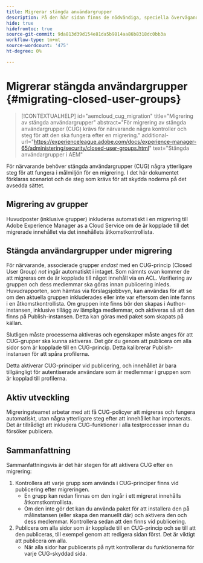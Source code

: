 ```yaml
---
title: Migrerar stängda användargrupper
description: På den här sidan finns de nödvändiga, speciella överväganden som krävs för att aktivera stängda användargrupper efter att innehåll har migrerats till Adobe Experience Manager as a Cloud Service.
hide: true
hidefromtoc: true
source-git-commit: 9da813d39d154e81da5b9814aa86b8318dc0bb3a
workflow-type: tm+mt
source-wordcount: '475'
ht-degree: 0%

---
```


# Migrerar stängda användargrupper {#migrating-closed-user-groups}

>[!CONTEXTUALHELP]
>id="aemcloud_cug_migration"
>title="Migrering av stängda användargrupper"
>abstract="För migrering av stängda användargrupper (CUG) krävs för närvarande några kontroller och steg för att den ska fungera efter en migrering."
>additional-url="https://experienceleague.adobe.com/docs/experience-manager-65/administering/security/closed-user-groups.html" text="Stängda användargrupper i AEM"

För närvarande behöver stängda användargrupper (CUG) några ytterligare steg för att fungera i målmiljön för en migrering.  I det här dokumentet förklaras scenariot och de steg som krävs för att skydda noderna på det avsedda sättet.

## Migrering av grupper

Huvudposter (inklusive grupper) inkluderas automatiskt i en migrering till Adobe Experience Manager as a Cloud Service om de är kopplade till det migrerade innehållet via det innehållets åtkomstkontrollista.

## Stängda användargrupper under migrering

För närvarande, associerade grupper *endast* med en CUG-princip (Closed User Group) *not* ingår automatiskt i intaget. Som nämnts ovan kommer de att migreras om de är kopplade till något innehåll via en ACL. Verifiering av gruppen och dess medlemmar ska göras innan publicering inleds. Huvudrapporten, som hämtas via förslagsjobbvyn, kan användas för att se om den aktuella gruppen inkluderades eller inte var eftersom den inte fanns i en åtkomstkontrollista. Om gruppen inte finns bör den skapas i Author-instansen, inklusive tillägg av lämpliga medlemmar, och aktiveras så att den finns på Publish-instansen. Detta kan göras med paket som skapats på källan.

Slutligen måste processerna aktiveras och egenskaper måste anges för att CUG-grupper ska kunna aktiveras. Det gör du genom att publicera om alla sidor som är kopplade till en CUG-princip. Detta kalibrerar Publish-instansen för att spåra profilerna.

Detta aktiverar CUG-principer vid publicering, och innehållet är bara tillgängligt för autentiserade användare som är medlemmar i gruppen som är kopplad till profilerna.

## Aktiv utveckling

Migreringsteamet arbetar med att få CUG-policyer att migreras och fungera automatiskt, utan några ytterligare steg efter att innehållet har importerats.
Det är tillrådligt att inkludera CUG-funktioner i alla testprocesser innan du försöker publicera.

## Sammanfattning

Sammanfattningsvis är det här stegen för att aktivera CUG efter en migrering:

1. Kontrollera att varje grupp som används i CUG-principer finns vid publicering efter migreringen.
   - En grupp kan redan finnas om den ingår i ett migrerat innehålls åtkomstkontrollista.
   - Om den inte gör det kan du använda paket för att installera den på målinstansen (eller skapa den manuellt där) och aktivera den och dess medlemmar. Kontrollera sedan att den finns vid publicering.
1. Publicera om alla sidor som är kopplade till en CUG-princip och se till att den publiceras, till exempel genom att redigera sidan först. Det är viktigt att publicera om alla.
   - När alla sidor har publicerats på nytt kontrollerar du funktionerna för varje CUG-skyddad sida.


